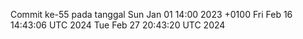 Commit ke-55 pada tanggal Sun Jan 01 14:00 2023 +0100
Fri Feb 16 14:43:06 UTC 2024
Tue Feb 27 20:43:20 UTC 2024
